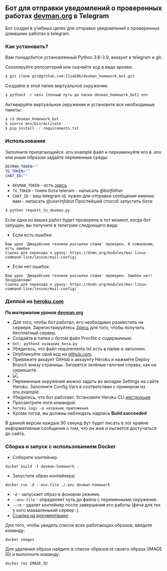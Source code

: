 ## Бот для отправки уведомлений о проверенных работах [devman.org](devman.org) в Telegram

Бот создан в учебных целях для отправки уведомлений о проверенных домашних работах в telegram.

### Как установать?

Вам понадобится установленный Python 3.6-3.9, аккаунт в telegram и git.

Склонируйте репозиторий или скачайте код в виде архива:
```bash
$ git clone git@github.com:IlyaG96/devman_homework_bot.git
```

Создайте в этой папке виртуальное окружение:
```bash
$ python3 -m venv [полный путь до папки devman_homework_bot] env
```

Активируйте виртуальное окружение и установите все необходимые пакеты:
```bash
$ cd devman_homework_bot
$ source env/bin/activate
$ pip install -r requirements.txt
```
### Использование
Заполните прилагающийся .env.example файл и переименуйте его в .env или иным образом задайте переменные среды:

```bash
DEVMAN_TOKEN=""
TG_TOKEN=""
CHAT_ID=""
```

- `DEVMAN_TOKEN` - есть [здесь](https://dvmn.org/api/docs/)
- `TG_TOKEN` - токен бота teleram - написать *@botfather*
- `CHAT_ID` - ваш telegram id, нужен для отправки сообщения именно вам - написать *@userinfobot*
Простейший способ запустить бота:
```bash
$ python request_to_devman.py
```
Если одна из ваших работ будет проверена в тот момент, когда бот запущен, вы получите в телеграм следующего вида:
- Если есть ошибки:
```text
Ваш урок 'Джедайские техники рассылки спама' проверен. К сожалению, есть ошибки
Ссылка для перехода к уроку: https://dvmn.org/modules/mac-linux-command-line/lesson/mail-config/
```
- Если нет ошибок:
```text
Ваш урок 'Джедайские техники рассылки спама' проверен. Ошибок нет! Поздравляем!
Ссылка для перехода к уроку: https://dvmn.org/modules/mac-linux-command-line/lesson/mail-config/
```

### Деплой на [heroku.com](https://heroku.com)
**По материалам уроков [devman.org](devman.org)**

- Для того, чтобы бот работал, его необходимо разместить на сервере. Зарегистрируйтесь 
[Здесь](https://id.heroku.com/login) для того, чтобы получить бесплатный сервер.
- Создайте в папке с ботом файл Procfile c содержимым:
- ```bot: python3 название_бота.py```
- Убедитесь, что файл requirements.txt есть в папке и заполнен.
- Опубликуйте свой код на [github.com](https://github.com).
- Привяжите аккаунт GitHub к аккаунту Heroku и нажмёте Deploy Branch внизу страницы. Загорятся зелёные галочки справа, как на скриншоте.
- ![](https://dvmn.org/media/photo_2019-04-25_17-01-15.jpg).
- Переменные окружения можно задать во вкладке Settings на сайте Heroku. Заполните Config Vars в соответствии с примером из env.example.
- Убедитесь, что бот работает. Установите Heroku CLI [инструкция](https://devcenter.heroku.com/articles/heroku-cli#download-and-install)
- Просмотрите логи командой. 
- ```heroku logs -a название_приложения``` 
- Кроме логов, вы должны наблюдать надпись **Build succeeded**  

В данной версии каждые 90 секунд бут будет писать в лог крайне информативные сообщения о том, что он жив и пытается достучаться до сайта.


### Сборка и запуск с использованием Docker

- Соберите контейнер
```shell
docker build -t devman-homework .
```
- Запустите образ контейнера:
```shell
docker run -d --env-file ./.env devman-homework
```

- `-d` - запускает образ в фоновом режиме.  
- `--env-file` - определяет путь до файла с переменными окружения.  
- `--rm` - удалит контейнер после завершения его работы (фича для тех у кого мааааленький сервер :).   
- [Ссылка на документацию](https://docs.docker.com/engine/reference/commandline/run/)



Для того, чтобы увидеть список всех работающих образов, введите команду:
```shell
docker images
```
Для удаления образа найдите в списке образов id своего образа (IMAGE ID) и выполните команду:
```shell
docker rmi IMAGE_ID   
```